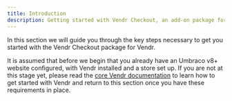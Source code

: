 ```yaml
---
title: Introduction
description: Getting started with Vendr Checkout, an add-on package for Vendr, the eCommerce solution for Umbraco v8+
---
```


In this section we will guide you through the key steps necessary to get you started with the Vendr Checkout package for Vendr.

It is assumed that before we begin that you already have an Umbraco v8+ website configured, with Vendr installed and a store set up. If you are not at this stage yet, please read the [core Vendr documentation](../../../../../core/) to learn how to get started with Vendr and return to this section once you have these requirements in place.